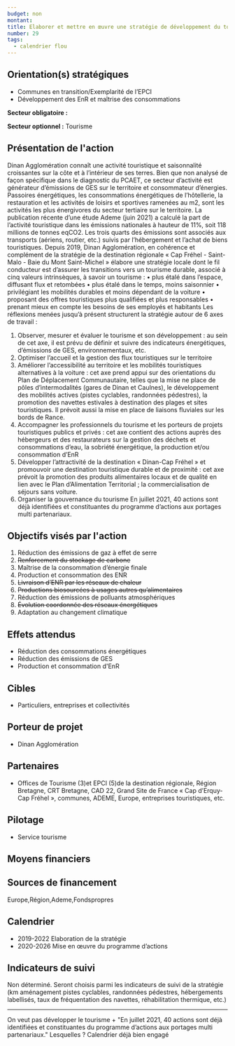 ```yaml
---
budget: non
montant:
title: Elaborer et mettre en œuvre une stratégie de développement du tourisme durable
number: 29
tags:
  - calendrier flou
---
```


## Orientation(s) stratégiques

- Communes en transition/Exemplarité de l’EPCI
- Développement des EnR et maîtrise des consommations

**Secteur obligatoire :**

**Secteur optionnel :** Tourisme

## Présentation de l'action

Dinan Agglomération connaît une activité touristique et saisonnalité croissantes sur la côte et à l’intérieur de ses terres. Bien que non analysé de façon spécifique dans le diagnostic du PCAET, ce secteur d’activité est générateur d’émissions de GES sur le territoire et consommateur d’énergies. Passoires énergétiques, les consommations énergétiques de
l’hôtellerie, la restauration et les activités de loisirs et sportives ramenées au m2, sont les activités les plus énergivores du secteur tertiaire sur le territoire.
La publication récente d’une étude Ademe (juin 2021) a calculé la part de l’activité touristique dans les émissions nationales à hauteur de 11%, soit 118 millions de tonnes eqCO2. Les trois quarts des émissions sont associés aux transports (aériens, routier, etc.) suivis par l’hébergement et l’achat de biens touristiques.
Depuis 2019, Dinan Agglomération, en cohérence et complément de la stratégie de la destination régionale « Cap Fréhel - Saint-Malo - Baie du Mont Saint-Michel » élabore une stratégie locale dont le fil conducteur est d’assurer les transitions vers un tourisme durable, associé à cinq valeurs intrinsèques, à savoir un tourisme :
• plus étalé dans l’espace, diffusant flux et retombées
• plus étalé dans le temps, moins saisonnier
• privilégiant les mobilités durables et moins dépendant de la voiture
• proposant des offres touristiques plus qualifiées et plus responsables
• prenant mieux en compte les besoins de ses employés et habitants
Les réflexions menées jusqu’à présent structurent la stratégie autour de 6 axes de travail :
1. Observer, mesurer et évaluer le tourisme et son développement : au sein de cet axe,
il est prévu de définir et suivre des indicateurs énergétiques, d’émissions de GES,
environnementaux, etc.
2. Optimiser l’accueil et la gestion des flux touristiques sur le territoire
3. Améliorer l’accessibilité au territoire et les mobilités touristiques alternatives à la
voiture : cet axe prend appui sur des orientations du Plan de Déplacement Communautaire, telles que la mise ne place de pôles d’intermodalités (gares de Dinan et Caulnes), le développement des mobilités actives (pistes cyclables, randonnées pédestres), la promotion des navettes estivales à destination des plages et sites touristiques. Il prévoit aussi la mise en place de liaisons fluviales sur les bords de Rance.
4. Accompagner les professionnels du tourisme et les porteurs de projets touristiques publics et privés : cet axe contient des actions auprès des hébergeurs et des restaurateurs sur la gestion des déchets et consommations d’eau, la sobriété énergétique, la production et/ou consommation d’EnR
5. Développer l’attractivité de la destination « Dinan-Cap Fréhel » et promouvoir une destination touristique durable et de proximité : cet axe prévoit la promotion des produits alimentaires locaux et de qualité en lien avec le Plan d’Alimentation Territorial ; la commercialisation de séjours sans voiture.
6. Organiser la gouvernance du tourisme
En juillet 2021, 40 actions sont déjà identifiées et constituantes du programme d’actions aux portages multi partenariaux.

## Objectifs visés par l'action

1. Réduction des émissions de gaz à effet de serre
2. ~~Renforcement du stockage de carbone~~
3. Maîtrise de la consommation d’énergie finale
4. Production et consommation des ENR
5. ~~Livraison d’ENR par les réseaux de chaleur~~
6. ~~Productions biosourcées à usages autres qu’alimentaires~~
7. Réduction des émissions de polluants atmosphériques
8. ~~Évolution coordonnée des réseaux énergétiques~~
9. Adaptation au changement climatique

## Effets attendus

- Réduction des consommations énergétiques
- Réduction des émissions de GES
- Production et consommation d'EnR

## Cibles

- Particuliers, entreprises et collectivités


## Porteur de projet

- Dinan Agglomération

## Partenaires

- Offices de Tourisme (3)et EPCI (5)de la destination régionale, Région Bretagne, CRT Bretagne, CAD 22, Grand Site de France « Cap d’Erquy-Cap Fréhel », communes, ADEME, Europe, entreprises touristiques, etc.

## Pilotage

- Service tourisme

## Moyens financiers



## Sources de financement

Europe,Région,Ademe,Fondspropres

## Calendrier

- 2019-2022 Elaboration de la stratégie
- 2020-2026 Mise en œuvre du programme d’actions

## Indicateurs de suivi

Non déterminé.
Seront choisis parmi les indicateurs de suivi de la stratégie (km aménagement pistes cyclables, randonnées pédestres, hébergements labellisés, taux de fréquentation des navettes, réhabilitation thermique, etc.)

---
On veut pas développer le tourisme +
"En juillet 2021, 40 actions sont déjà identifiées et constituantes du programme d’actions aux portages multi partenariaux." Lesquelles ?
Calendrier déjà bien engagé
